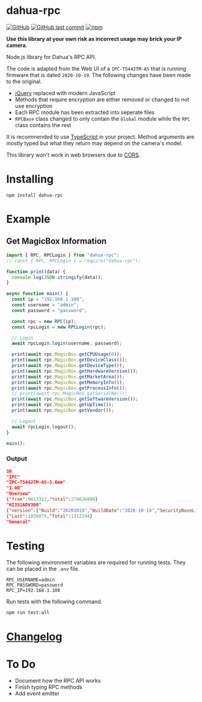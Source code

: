 # dahua-rpc

[![GitHub](https://img.shields.io/github/license/itsnotgoodname/dahua-rpc)](https://github.com/ItsNotGoodName/dahua-rpc/blob/master/LICENSE)
[![GitHub last commit](https://img.shields.io/github/last-commit/itsnotgoodname/dahua-rpc)](https://github.com/ItsNotGoodName/dahua-rpc)
[![npm](https://img.shields.io/npm/v/dahua-rpc)](https://www.npmjs.com/package/dahua-rpc)

**Use this library at your own risk as incorrect usage may brick your IP camera.**

Node.js library for Dahua's RPC API.

The code is adapted from the Web UI of a `IPC-T5442TM-AS` that is running firmware that is dated `2020-10-19`.
The following changes have been made to the original.

- [jQuery](https://jquery.com/) replaced with modern JavaScript
- Methods that require encryption are either removed or changed to not use encryption
- Each RPC module has been extracted into seperate files
- `RPCBase` class changed to only contain the `Global` module while the `RPC` class contains the rest

It is recommended to use [TypeScript](https://www.typescriptlang.org/) in your project.
Method arguments are mostly typed but what they return may depend on the camera's model.

This library won't work in web browsers due to [CORS](https://developer.mozilla.org/en-US/docs/Web/HTTP/CORS).

# Installing

```
npm install dahua-rpc
```

# Example

## Get MagicBox Information

```ts
import { RPC, RPCLogin } from "dahua-rpc";
// const { RPC, RPCLogin } = require("dahua-rpc");

function print(data) {
  console.log(JSON.stringify(data));
}

async function main() {
  const ip = "192.168.1.108";
  const username = "admin";
  const password = "password";

  const rpc = new RPC(ip);
  const rpcLogin = new RPCLogin(rpc);

  // Login
  await rpcLogin.login(username, password);

  print(await rpc.MagicBox.getCPUUsage(0));
  print(await rpc.MagicBox.getDeviceClass());
  print(await rpc.MagicBox.getDeviceType());
  print(await rpc.MagicBox.getHardwareVersion());
  print(await rpc.MagicBox.getMarketArea());
  print(await rpc.MagicBox.getMemoryInfo());
  print(await rpc.MagicBox.getProcessInfo());
  // print(await rpc.MagicBox.getSerialNo());
  print(await rpc.MagicBox.getSoftwareVersion());
  print(await rpc.MagicBox.getUpTime());
  print(await rpc.MagicBox.getVendor());

  // Logout
  await rpcLogin.logout();
}

main();
```

### Output

```json
30
"IPC"
"IPC-T5442TM-AS-3.6mm"
"1.00"
"Oversea"
{"free":9613312,"total":274636800}
"HI3516DV300"
{"version":{"Build":"20201019","BuildDate":"2020-10-19","SecurityBaseLineVersion":"V2.1","Version":"2.800.15OG004.0.R","WebVersion":"V3.2.1.948164"}}
{"Last":1038879,"Total":1312244}
"General"
```

# Testing

The following environment variables are required for running tests. They can be placed in the `.env` file.

```shell
RPC_USERNAME=admin
RPC_PASSWORD=password
RPC_IP=192.168.1.108
```

Run tests with the following command.

```
npm run test:all
```

# [Changelog](https://github.com/ItsNotGoodName/dahua-rpc/blob/master/CHANGELOG.md)

# To Do

- Document how the RPC API works
- Finish typing RPC methods
- Add event emitter
